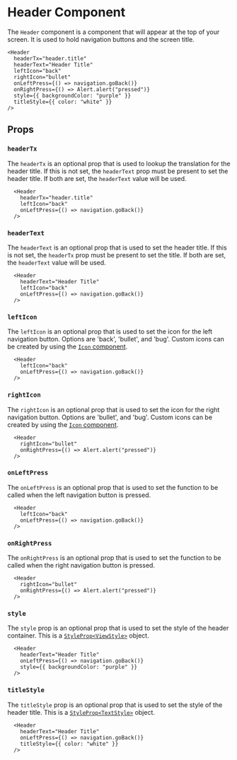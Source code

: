 # Header Component

The `Header` component is a component that will appear at the top of your screen. It is used to hold navigation buttons and the screen title.

```tsx
<Header
  headerTx="header.title"
  headerText="Header Title"
  leftIcon="back"
  rightIcon="bullet"
  onLeftPress={() => navigation.goBack()}
  onRightPress={() => Alert.alert("pressed")}
  style={{ backgroundColor: "purple" }}
  titleStyle={{ color: "white" }}
/>
```

## Props

### `headerTx`

The `headerTx` is an optional prop that is used to lookup the translation for the header title. If this is not set, the `headerText` prop must be present to set the header title. If both are set, the `headerText` value will be used.

```tsx
  <Header
    headerTx="header.title"
    leftIcon="back"
    onLeftPress={() => navigation.goBack()}
  />
```

### `headerText`

The `headerText` is an optional prop that is used to set the header title. If this is not set, the `headerTx` prop must be present to set the title. If both are set, the `headerText` value will be used.

```tsx
  <Header
    headerText="Header Title"
    leftIcon="back"
    onLeftPress={() => navigation.goBack()}
  />
```

### `leftIcon`

The `leftIcon` is an optional prop that is used to set the icon for the left navigation button. Options are 'back', 'bullet', and 'bug'. Custom icons can be created by using the [`Icon` component](./Components-Icon.md#custom-icons).

```tsx
  <Header
    leftIcon="back"
    onLeftPress={() => navigation.goBack()}
  />
```

### `rightIcon`

The `rightIcon` is an optional prop that is used to set the icon for the right navigation button. Options are 'bullet', and 'bug'. Custom icons can be created by using the [`Icon` component](./Components-Icon.md#custom-icons).

```tsx
  <Header
    rightIcon="bullet"
    onRightPress={() => Alert.alert("pressed")}
  />
```

### `onLeftPress`

The `onLeftPress` is an optional prop that is used to set the function to be called when the left navigation button is pressed.

```tsx
  <Header
    leftIcon="back"
    onLeftPress={() => navigation.goBack()}
  />
```

### `onRightPress`

The `onRightPress` is an optional prop that is used to set the function to be called when the right navigation button is pressed.

```tsx
  <Header
    rightIcon="bullet"
    onRightPress={() => Alert.alert("pressed")}
  />
```

### `style`

The `style` prop is an optional prop that is used to set the style of the header container. This is a [`StyleProp<ViewStyle>`](https://reactnative.dev/docs/view-style-props) object.

```tsx
  <Header
    headerText="Header Title"
    onLeftPress={() => navigation.goBack()}
    style={{ backgroundColor: "purple" }}
  />
```

### `titleStyle`

The `titleStyle` prop is an optional prop that is used to set the style of the header title. This is a [`StyleProp<TextStyle>`](https://reactnative.dev/docs/text-style-props) object.

```tsx
  <Header
    headerText="Header Title"
    onLeftPress={() => navigation.goBack()}
    titleStyle={{ color: "white" }}
  />
```